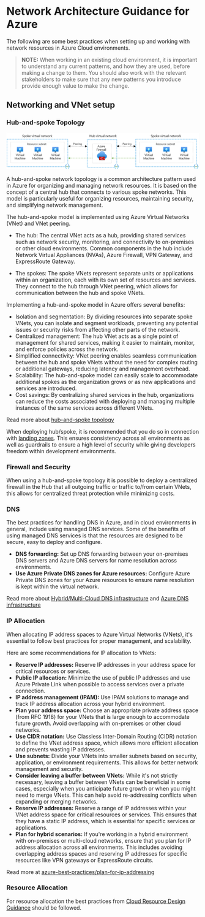 # Network Architecture Guidance for Azure

The following are some best practices when setting up and working with network resources in Azure Cloud environments.

> **NOTE:** When working in an existing cloud environment, it is important to understand any current patterns, and how they are used, before making a change to them. You should also work with the relevant stakeholders to make sure that any new patterns you introduce provide enough value to make the change.

## Networking and VNet setup

### Hub-and-spoke Topology

![image](images/spoke_spoke_routing.png)

A hub-and-spoke network topology is a common architecture pattern used in Azure for organizing and managing network resources. It is based on the concept of a central hub that connects to various spoke networks. This model is particularly useful for organizing resources, maintaining security, and simplifying network management.

The hub-and-spoke model is implemented using Azure Virtual Networks (VNet) and VNet peering.

* The hub: The central VNet acts as a hub, providing shared services such as network security, monitoring, and connectivity to on-premises or other cloud environments. Common components in the hub include Network Virtual Appliances (NVAs), Azure Firewall, VPN Gateway, and ExpressRoute Gateway.

* The spokes: The spoke VNets represent separate units or applications within an organization, each with its own set of resources and services. They connect to the hub through VNet peering, which allows for communication between the hub and spoke VNets.

Implementing a hub-and-spoke model in Azure offers several benefits:

* Isolation and segmentation: By dividing resources into separate spoke VNets, you can isolate and segment workloads, preventing any potential issues or security risks from affecting other parts of the network.
* Centralized management: The hub VNet acts as a single point of management for shared services, making it easier to maintain, monitor, and enforce policies across the network.
* Simplified connectivity: VNet peering enables seamless communication between the hub and spoke VNets without the need for complex routing or additional gateways, reducing latency and management overhead.
* Scalability: The hub-and-spoke model can easily scale to accommodate additional spokes as the organization grows or as new applications and services are introduced.
* Cost savings: By centralizing shared services in the hub, organizations can reduce the costs associated with deploying and managing multiple instances of the same services across different VNets.

Read more about [hub-and-spoke topology](https://learn.microsoft.com/azure/architecture/reference-architectures/hybrid-networking/hub-spoke?tabs=cli)

When deploying hub/spoke, it is recommended that you do so in connection with [landing zones](https://learn.microsoft.com/azure/cloud-adoption-framework/ready/landing-zone/). This ensures consistency across all environments as well as guardrails to ensure a high level of security while giving developers freedom within development environments.

### Firewall and Security

When using a hub-and-spoke topology it is possible to deploy a centralized firewall in the Hub that all outgoing traffic or traffic to/from certain VNets, this allows for centralized threat protection while minimizing costs.

### DNS

The best practices for handling DNS in Azure, and in cloud environments in general, include using managed DNS services. Some of the benefits of using managed DNS services is that the resources are designed to be secure, easy to deploy and configure.

* **DNS forwarding:** Set up DNS forwarding between your on-premises DNS servers and Azure DNS servers for name resolution across environments.
* **Use Azure Private DNS zones for Azure resources:** Configure Azure Private DNS zones for your Azure resources to ensure name resolution is kept within the virtual network.

Read more about [Hybrid/Multi-Cloud DNS infrastructure](https://learn.microsoft.com/azure/architecture/hybrid/hybrid-dns-infra) and [Azure DNS infrastructure](https://learn.microsoft.com/azure/dns/)

### IP Allocation

When allocating IP address spaces to Azure Virtual Networks (VNets), it's essential to follow best practices for proper management, and scalability.

Here are some recommendations for IP allocation to VNets:

* **Reserve IP addresses:** Reserve IP addresses in your address space for critical resources or services.
* **Public IP allocation:** Minimize the use of public IP addresses and use Azure Private Link when possible to access services over a private connection.
* **IP address management (IPAM):** Use IPAM solutions to manage and track IP address allocation across your hybrid environment.
* **Plan your address space:** Choose an appropriate private address space (from RFC 1918) for your VNets that is large enough to accommodate future growth. Avoid overlapping with on-premises or other cloud networks.
* **Use CIDR notation:** Use Classless Inter-Domain Routing (CIDR) notation to define the VNet address space, which allows more efficient allocation and prevents wasting IP addresses.
* **Use subnets:** Divide your VNets into smaller subnets based on security, application, or environment requirements. This allows for better network management and security.
* **Consider leaving a buffer between VNets:** While it's not strictly necessary, leaving a buffer between VNets can be beneficial in some cases, especially when you anticipate future growth or when you might need to merge VNets. This can help avoid re-addressing conflicts when expanding or merging networks.
* **Reserve IP addresses:** Reserve a range of IP addresses within your VNet address space for critical resources or services. This ensures that they have a static IP address, which is essential for specific services or applications.
* **Plan for hybrid scenarios:** If you're working in a hybrid environment with on-premises or multi-cloud networks, ensure that you plan for IP address allocation across all environments. This includes avoiding overlapping address spaces and reserving IP addresses for specific resources like VPN gateways or ExpressRoute circuits.

Read more at [azure-best-practices/plan-for-ip-addressing](https://learn.microsoft.com/azure/cloud-adoption-framework/ready/azure-best-practices/plan-for-ip-addressing)

### Resource Allocation

For resource allocation the best practices from [Cloud Resource Design Guidance](cloud_resource_design_guidance.md) should be followed.
